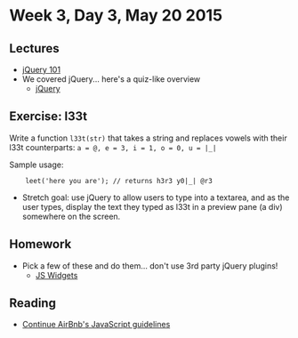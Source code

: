# Week 3, Day 3, May 20 2015

## Lectures

- [jQuery 101]()
- We covered jQuery... here's a quiz-like overview
  - [jQuery](https://github.com/tiy-durham-fe-cohort4/resources/blob/master/lessons/jquery.md)


## Exercise: l33t

Write a function `l33t(str)` that takes a string and replaces vowels with their
l33t counterparts: `a = @, e = 3, i = 1, o = 0, u = |_|`

Sample usage:

```
    leet('here you are'); // returns h3r3 y0|_| @r3
```

- Stretch goal: use jQuery to allow users to type into a textarea, and as the
user types, display the text they typed as l33t in a preview pane (a div)
somewhere on the screen.

## Homework

- Pick a few of these and do them... don't use 3rd party jQuery plugins!
  - [JS Widgets](https://github.com/tiy-durham-fe-cohort4/resources/blob/master/assignments/js-widgets.md)

## Reading

- [Continue AirBnb's JavaScript guidelines](https://github.com/airbnb/javascript/tree/master/es5)
